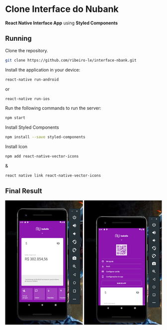 # Clone Interface do Nubank

**React Native Interface App** using **Styled Components**

## Running

Clone the repository.

```bash
git clone https://github.com/ribeiro-le/interface-nbank.git
```

Install the application in your device:

```bash
react-native run-android
```

or

```bash
react-native run-ios
```

Run the following commands to run the server:

```bash
npm start
```

Install Styled Components

```bash
npm install --save styled-components
```

Install Icon

```bash
npm add react-native-vector-icons
```

&

```bash
react native link react-native-vector-icons
```

## Final Result

<img alt="Home Nubank" src="src/assets/homenbank.png" height="400px" width="250px" />

<img alt="Home Nubank" src="src/assets/homenbank2.png" height="400px" width="250px" />
